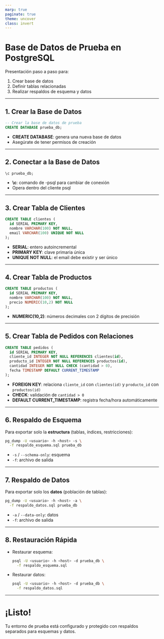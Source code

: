 ```yaml
---
marp: true
paginate: true
theme: uncover
class: invert
---
```

# Base de Datos de Prueba en PostgreSQL

Presentación paso a paso para:

1. Crear base de datos
2. Definir tablas relacionadas
3. Realizar respaldos de esquema y datos

---

## 1. Crear la Base de Datos

```sql
-- Crear la base de datos de prueba
CREATE DATABASE prueba_db;
```

- **CREATE DATABASE**: genera una nueva base de datos
- Asegúrate de tener permisos de creación

---

## 2. Conectar a la Base de Datos

```sql
\c prueba_db;
```

- **\c**: comando de 
  -psql para cambiar de conexión
- Opera dentro del cliente psql

---

## 3. Crear Tabla de Clientes

```sql
CREATE TABLE clientes (
  id SERIAL PRIMARY KEY,
  nombre VARCHAR(100) NOT NULL,
  email VARCHAR(100) UNIQUE NOT NULL
);
```

- **SERIAL**: entero autoincremental
- **PRIMARY KEY**: clave primaria única
- **UNIQUE NOT NULL**: el email debe existir y ser único

---

## 4. Crear Tabla de Productos

```sql
CREATE TABLE productos (
  id SERIAL PRIMARY KEY,
  nombre VARCHAR(100) NOT NULL,
  precio NUMERIC(10,2) NOT NULL
);
```

- **NUMERIC(10,2)**: números decimales con 2 dígitos de precisión

---

## 5. Crear Tabla de Pedidos con Relaciones

```sql
CREATE TABLE pedidos (
  id SERIAL PRIMARY KEY,
  cliente_id INTEGER NOT NULL REFERENCES clientes(id),
  producto_id INTEGER NOT NULL REFERENCES productos(id),
  cantidad INTEGER NOT NULL CHECK (cantidad > 0),
  fecha TIMESTAMP DEFAULT CURRENT_TIMESTAMP
);
```

- **FOREIGN KEY**: relaciona `cliente_id` con `clientes(id)` y `producto_id` con `productos(id)`
- **CHECK**: validación de `cantidad > 0`
- **DEFAULT CURRENT_TIMESTAMP**: registra fecha/hora automáticamente

---

## 6. Respaldo de Esquema

Para exportar solo la **estructura** (tablas, índices, restricciones):

```bash
pg_dump -U <usuario> -h <host> -s \
  -f respaldo_esquema.sql prueba_db
```

- `-s` / `--schema-only`: esquema
- `-f`: archivo de salida

---

## 7. Respaldo de Datos

Para exportar solo los **datos** (población de tablas):

```bash
pg_dump -U <usuario> -h <host> -a \
  -f respaldo_datos.sql prueba_db
```

- `-a` / `--data-only`: datos
- `-f`: archivo de salida

---

## 8. Restauración Rápida

- Restaurar esquema:
  ```bash
  psql -U <usuario> -h <host> -d prueba_db \
    -f respaldo_esquema.sql
  ```

- Restaurar datos:
  ```bash
  psql -U <usuario> -h <host> -d prueba_db \
    -f respaldo_datos.sql
  ```

---

# ¡Listo!

Tu entorno de prueba está configurado y protegido con respaldos separados para esquemas y datos.
